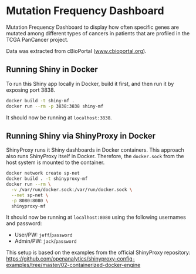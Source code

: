 # Mutation Frequency Dashboard
Mutation Frequency Dashboard to display how often specific genes are mutated among different types of cancers in patients that are profiled in the TCGA PanCancer project.

Data was extracted from cBioPortal (www.cbioportal.org).

## Running Shiny in Docker
To run this Shiny app locally in Docker, build it first, and then run it by exposing port 3838.
```bash
docker build -t shiny-mf .
docker run --rm -p 3838:3838 shiny-mf
```

It should now be running at `localhost:3838`.

## Running Shiny via ShinyProxy in Docker
ShinyProxy runs it Shiny dashboards in Docker containers. This approach also runs ShinyProxy itself in Docker. Therefore, the `docker.sock` from the host system is mounted to the container.
```bash
docker network create sp-net
docker build . -t shinyproxy-mf
docker run --rm \
  -v /var/run/docker.sock:/var/run/docker.sock \
  --net sp-net \
  -p 8080:8080 \
  shinyproxy-mf
```
It should now be running at `localhost:8080` using the following usernames and password:
- User/PW: `jeff`/`password`
- Admin/PW: `jack`/`password`

This setup is based on the examples from the official ShinyProxy repository:
https://github.com/openanalytics/shinyproxy-config-examples/tree/master/02-containerized-docker-engine
